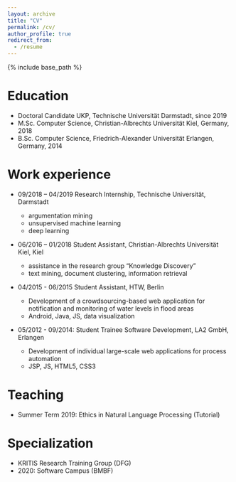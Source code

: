 ```yaml
---
layout: archive
title: "CV"
permalink: /cv/
author_profile: true
redirect_from:
  - /resume
---
```


{% include base_path %}

Education
======
* Doctoral Candidate UKP, Technische Universität Darmstadt, since 2019
* M.Sc. Computer Science, Christian-Albrechts Universität Kiel, Germany, 2018
* B.Sc. Computer Science, Friedrich-Alexander Universität Erlangen, Germany, 2014

Work experience
======

* 09/2018 – 04/2019 Research Internship, Technische Universität, Darmstadt
  * argumentation mining
  * unsupervised machine learning
  * deep learning

* 06/2016 – 01/2018 Student Assistant, Christian-Albrechts Universität Kiel, Kiel
  * assistance in the research group “Knowledge Discovery”
  * text mining, document clustering, information retrieval

* 04/2015 - 06/2015 Student Assistant, HTW, Berlin
  * Development of a crowdsourcing-based web application for notification and monitoring of water levels in flood areas
  * Android, Java, JS, data visualization

* 05/2012 - 09/2014: Student Trainee Software Development, LA2 GmbH, Erlangen
  * Development of individual large-scale web applications for process automation
  * JSP, JS, HTML5, CSS3

Teaching
======
* Summer Term 2019: Ethics in Natural Language Processing (Tutorial)

Specialization
======
* KRITIS Research Training Group (DFG)
* 2020: Software Campus (BMBF)
